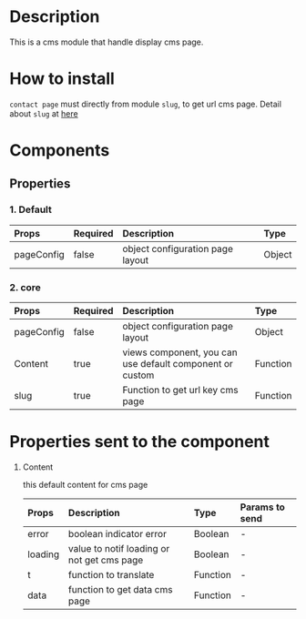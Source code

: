 # Description

This is a cms module that handle display cms page.

# How to install

`contact page` must directly from module `slug`, to get url cms page. 
Detail about `slug` at [here](../../slug/readme.md)

# Components
## Properties
### 1. Default

| Props       | Required | Description | Type |
| :---        | :---     | :---        |:---  |
| pageConfig  | false    | object configuration page layout      | Object|

### 2. core

| Props       | Required | Description | Type |
| :---        | :---     | :---        |:---  |
| pageConfig  |  false   | object configuration page layout      | Object|
| Content     |  true    | views component, you can use default component or custom | Function |
| slug        |  true    | Function to get url key cms page | Function |

# Properties sent to the component

1. Content

    this default content for cms page

    | Props       | Description | Type | Params to send |
    | :---        | :---        |:---  | :---  |
    | error       | boolean  indicator error | Boolean | - |
    | loading     | value to notif loading or not get cms page| Boolean | - | 
    | t           | function to translate      | Function | - |
    | data        | function to get data cms page | Function | - |
